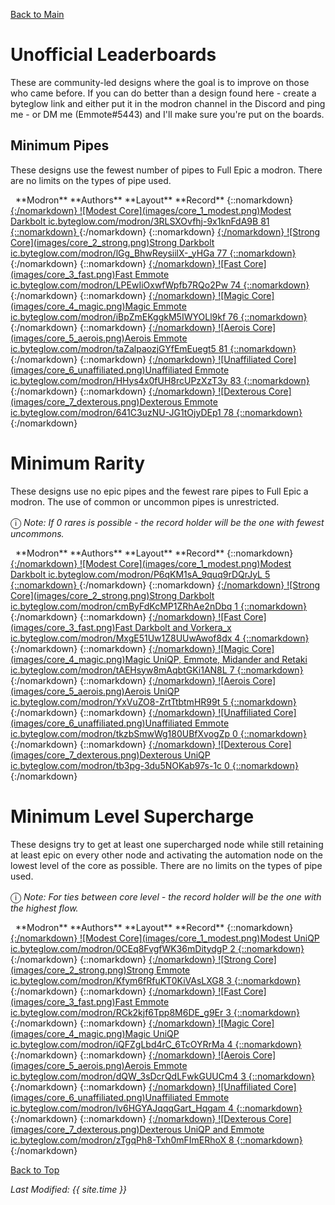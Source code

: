 [Back to Main](index.md)

# Unofficial Leaderboards

These are community-led designs where the goal is to improve on those who came before. If you can do better than a design found here - create a byteglow link and either put it in the modron channel in the Discord and ping me - or DM me (Emmote#5443) and I'll make sure you're put on the boards.

## Minimum Pipes

These designs use the fewest number of pipes to Full Epic a modron. There are no limits on the types of pipe used.

<span class="modronColumn">
    <span class="modronRowHeader">
        <span class="modronIcon">
            <span style="margin-left: 8px;">**Modron**</span>
        </span>
        <span class="modronRecordHolders">
            **Authors**
        </span>
        <span class="modronLinkHeader">
            **Layout**
        </span>
        <span class="modronRecord">
            **Record**
        </span>
    </span>
{::nomarkdown}
    <a href="https://ic.byteglow.com/modron/3RLSXOvfhj-9x1knFdA9B" target="_blank">
{:/nomarkdown}
    <span class="modronRow">
        <span class="modronIcon">
            ![Modest Core](images/core_1_modest.png)Modest
        </span>
        <span class="modronRecordHolders">
            Darkbolt
        </span>
        <span class="modronLink">
            ic.byteglow.com/modron/3RLSXOvfhj-9x1knFdA9B
        </span>
        <span class="modronRecord">
            81
        </span>
    </span>
{::nomarkdown}
    </a>
{:/nomarkdown}
{::nomarkdown}
    <a href="https://ic.byteglow.com/modron/lGg_BhwReysiilX-_yHGa" target="_blank">
{:/nomarkdown}
    <span class="modronRow">
        <span class="modronIcon">
            ![Strong Core](images/core_2_strong.png)Strong
        </span>
        <span class="modronRecordHolders">
            Darkbolt
        </span>
        <span class="modronLink">
            ic.byteglow.com/modron/lGg_BhwReysiilX-_yHGa
        </span>
        <span class="modronRecord">
            77
        </span>
    </span>
{::nomarkdown}
    </a>
{:/nomarkdown}
{::nomarkdown}
    <a href="https://ic.byteglow.com/modron/LPEwIiOxwfWpfb7RQo2Pw" target="_blank">
{:/nomarkdown}
    <span class="modronRow">
        <span class="modronIcon">
            ![Fast Core](images/core_3_fast.png)Fast
        </span>
        <span class="modronRecordHolders">
            Emmote
        </span>
        <span class="modronLink">
            ic.byteglow.com/modron/LPEwIiOxwfWpfb7RQo2Pw
        </span>
        <span class="modronRecord">
            74
        </span>
    </span>
{::nomarkdown}
    </a>
{:/nomarkdown}
{::nomarkdown}
    <a href="https://ic.byteglow.com/modron/iBpZmEKggkM5IWYOLl9kf" target="_blank">
{:/nomarkdown}
    <span class="modronRow">
        <span class="modronIcon">
            ![Magic Core](images/core_4_magic.png)Magic
        </span>
        <span class="modronRecordHolders">
            Emmote
        </span>
        <span class="modronLink">
            ic.byteglow.com/modron/iBpZmEKggkM5IWYOLl9kf
        </span>
        <span class="modronRecord">
            76
        </span>
    </span>
{::nomarkdown}
    </a>
{:/nomarkdown}
{::nomarkdown}
    <a href="https://ic.byteglow.com/modron/taZalpaozjGYfEmEuegt5" target="_blank">
{:/nomarkdown}
    <span class="modronRow">
        <span class="modronIcon">
            ![Aerois Core](images/core_5_aerois.png)Aerois
        </span>
        <span class="modronRecordHolders">
            Emmote
        </span>
        <span class="modronLink">
            ic.byteglow.com/modron/taZalpaozjGYfEmEuegt5
        </span>
        <span class="modronRecord">
            81
        </span>
    </span>
{::nomarkdown}
    </a>
{:/nomarkdown}
{::nomarkdown}
    <a href="https://ic.byteglow.com/modron/HHys4x0fUH8rcUPzXzT3y" target="_blank">
{:/nomarkdown}
    <span class="modronRow">
        <span class="modronIcon">
            ![Unaffiliated Core](images/core_6_unaffiliated.png)Unaffiliated
        </span>
        <span class="modronRecordHolders">
            Emmote
        </span>
        <span class="modronLink">
            ic.byteglow.com/modron/HHys4x0fUH8rcUPzXzT3y
        </span>
        <span class="modronRecord">
            83
        </span>
    </span>
{::nomarkdown}
    </a>
{:/nomarkdown}
{::nomarkdown}
    <a href="https://ic.byteglow.com/modron/641C3uzNU-JG1tOjyDEp1" target="_blank">
{:/nomarkdown}
    <span class="modronRow">
        <span class="modronIcon">
            ![Dexterous Core](images/core_7_dexterous.png)Dexterous
        </span>
        <span class="modronRecordHolders">
            Emmote
        </span>
        <span class="modronLink">
            ic.byteglow.com/modron/641C3uzNU-JG1tOjyDEp1
        </span>
        <span class="modronRecord">
            78
        </span>
    </span>
{::nomarkdown}
    </a>
{:/nomarkdown}
</span>

# Minimum Rarity

These designs use no epic pipes and the fewest rare pipes to Full Epic a modron. The use of common or uncommon pipes is unrestricted.

<span style="font-size:1.2em;">ⓘ</span> *Note: If 0 rares is possible - the record holder will be the one with fewest uncommons.*

<span class="modronColumn">
    <span class="modronRowHeader">
        <span class="modronIcon">
            <span style="margin-left: 8px;">**Modron**</span>
        </span>
        <span class="modronRecordHolders">
            **Authors**
        </span>
        <span class="modronLinkHeader">
            **Layout**
        </span>
        <span class="modronRecord">
            **Record**
        </span>
    </span>
{::nomarkdown}
    <a href="https://ic.byteglow.com/modron/P6qKM1sA_9quq9rDQrJyL" target="_blank">
{:/nomarkdown}
    <span class="modronRow">
        <span class="modronIcon">
            ![Modest Core](images/core_1_modest.png)Modest
        </span>
        <span class="modronRecordHolders">
            Darkbolt
        </span>
        <span class="modronLink">
            ic.byteglow.com/modron/P6qKM1sA_9quq9rDQrJyL
        </span>
        <span class="modronRecord">
            5
        </span>
    </span>
{::nomarkdown}
    </a>
{:/nomarkdown}
{::nomarkdown}
    <a href="https://ic.byteglow.com/modron/cmByFdKcMP1ZRhAe2nDbq" target="_blank">
{:/nomarkdown}
    <span class="modronRow">
        <span class="modronIcon">
            ![Strong Core](images/core_2_strong.png)Strong
        </span>
        <span class="modronRecordHolders">
            Darkbolt
        </span>
        <span class="modronLink">
            ic.byteglow.com/modron/cmByFdKcMP1ZRhAe2nDbq
        </span>
        <span class="modronRecord">
            1
        </span>
    </span>
{::nomarkdown}
    </a>
{:/nomarkdown}
{::nomarkdown}
    <a href="https://ic.byteglow.com/modron/MxgE51Uw1Z8UUwAwof8dx" target="_blank">
{:/nomarkdown}
    <span class="modronRow">
        <span class="modronIcon">
            ![Fast Core](images/core_3_fast.png)Fast
        </span>
        <span class="modronRecordHolders">
            Darkbolt and Vorkera_x
        </span>
        <span class="modronLink">
            ic.byteglow.com/modron/MxgE51Uw1Z8UUwAwof8dx
        </span>
        <span class="modronRecord">
            4
        </span>
    </span>
{::nomarkdown}
    </a>
{:/nomarkdown}
{::nomarkdown}
    <a href="https://ic.byteglow.com/modron/tAEHsyw8mAqbtGKi1AN8L" target="_blank">
{:/nomarkdown}
    <span class="modronRow">
        <span class="modronIcon">
            ![Magic Core](images/core_4_magic.png)Magic
        </span>
        <span class="modronRecordHolders">
            UniQP, Emmote, Midander and Retaki
        </span>
        <span class="modronLink">
            ic.byteglow.com/modron/tAEHsyw8mAqbtGKi1AN8L
        </span>
        <span class="modronRecord">
            7
        </span>
    </span>
{::nomarkdown}
    </a>
{:/nomarkdown}
{::nomarkdown}
    <a href="https://ic.byteglow.com/modron/YxVuZO8-ZrtTtbtmHR99t" target="_blank">
{:/nomarkdown}
    <span class="modronRow">
        <span class="modronIcon">
            ![Aerois Core](images/core_5_aerois.png)Aerois
        </span>
        <span class="modronRecordHolders">
            UniQP
        </span>
        <span class="modronLink">
            ic.byteglow.com/modron/YxVuZO8-ZrtTtbtmHR99t
        </span>
        <span class="modronRecord">
            5
        </span>
    </span>
{::nomarkdown}
    </a>
{:/nomarkdown}
{::nomarkdown}
    <a href="https://ic.byteglow.com/modron/tkzbSmwWg180UBfXvogZp" target="_blank">
{:/nomarkdown}
    <span class="modronRow">
        <span class="modronIcon">
            ![Unaffiliated Core](images/core_6_unaffiliated.png)Unaffiliated
        </span>
        <span class="modronRecordHolders">
            Emmote
        </span>
        <span class="modronLink">
            ic.byteglow.com/modron/tkzbSmwWg180UBfXvogZp
        </span>
        <span class="modronRecord">
            0
        </span>
    </span>
{::nomarkdown}
    </a>
{:/nomarkdown}
{::nomarkdown}
    <a href="https://ic.byteglow.com/modron/tb3pg-3du5NOKab97s-1c" target="_blank">
{:/nomarkdown}
    <span class="modronRow">
        <span class="modronIcon">
            ![Dexterous Core](images/core_7_dexterous.png)Dexterous
        </span>
        <span class="modronRecordHolders">
            UniQP
        </span>
        <span class="modronLink">
            ic.byteglow.com/modron/tb3pg-3du5NOKab97s-1c
        </span>
        <span class="modronRecord">
            0
        </span>
    </span>
{::nomarkdown}
    </a>
{:/nomarkdown}
</span>

# Minimum Level Supercharge

These designs try to get at least one supercharged node while still retaining at least epic on every other node and activating the automation node on the lowest level of the core as possible. There are no limits on the types of pipe used.

<span style="font-size:1.2em;">ⓘ</span> *Note: For ties between core level - the record holder will be the one with the highest flow.*

<span class="modronColumn">
    <span class="modronRowHeader">
        <span class="modronIcon">
            <span style="margin-left: 8px;">**Modron**</span>
        </span>
        <span class="modronRecordHolders">
            **Authors**
        </span>
        <span class="modronLinkHeader">
            **Layout**
        </span>
        <span class="modronRecord">
            **Record**
        </span>
    </span>
{::nomarkdown}
    <a href="https://ic.byteglow.com/modron/0CEq8FvgfWK36mDitydgP" target="_blank">
{:/nomarkdown}
    <span class="modronRow">
        <span class="modronIcon">
            ![Modest Core](images/core_1_modest.png)Modest
        </span>
        <span class="modronRecordHolders">
            UniQP
        </span>
        <span class="modronLink">
            ic.byteglow.com/modron/0CEq8FvgfWK36mDitydgP
        </span>
        <span class="modronRecord">
            2
        </span>
    </span>
{::nomarkdown}
    </a>
{:/nomarkdown}
{::nomarkdown}
    <a href="https://ic.byteglow.com/modron/Kfym6fRfuKT0KiVAsLXG8" target="_blank">
{:/nomarkdown}
    <span class="modronRow">
        <span class="modronIcon">
            ![Strong Core](images/core_2_strong.png)Strong
        </span>
        <span class="modronRecordHolders">
            Emmote
        </span>
        <span class="modronLink">
            ic.byteglow.com/modron/Kfym6fRfuKT0KiVAsLXG8
        </span>
        <span class="modronRecord">
            3
        </span>
    </span>
{::nomarkdown}
    </a>
{:/nomarkdown}
{::nomarkdown}
    <a href="https://ic.byteglow.com/modron/RCk2kjf6Tpp8M6DE_g9Er" target="_blank">
{:/nomarkdown}
    <span class="modronRow">
        <span class="modronIcon">
            ![Fast Core](images/core_3_fast.png)Fast
        </span>
        <span class="modronRecordHolders">
            Emmote
        </span>
        <span class="modronLink">
            ic.byteglow.com/modron/RCk2kjf6Tpp8M6DE_g9Er
        </span>
        <span class="modronRecord">
            3
        </span>
    </span>
{::nomarkdown}
    </a>
{:/nomarkdown}
{::nomarkdown}
    <a href="https://ic.byteglow.com/modron/iQFZgLbd4rC_6TcOYRrMa" target="_blank">
{:/nomarkdown}
    <span class="modronRow">
        <span class="modronIcon">
            ![Magic Core](images/core_4_magic.png)Magic
        </span>
        <span class="modronRecordHolders">
            UniQP
        </span>
        <span class="modronLink">
            ic.byteglow.com/modron/iQFZgLbd4rC_6TcOYRrMa
        </span>
        <span class="modronRecord">
            4
        </span>
    </span>
{::nomarkdown}
    </a>
{:/nomarkdown}
{::nomarkdown}
    <a href="https://ic.byteglow.com/modron/dQW_3sDcrQdLFwkGUUCm4" target="_blank">
{:/nomarkdown}
    <span class="modronRow">
        <span class="modronIcon">
            ![Aerois Core](images/core_5_aerois.png)Aerois
        </span>
        <span class="modronRecordHolders">
            Emmote
        </span>
        <span class="modronLink">
            ic.byteglow.com/modron/dQW_3sDcrQdLFwkGUUCm4
        </span>
        <span class="modronRecord">
            3
        </span>
    </span>
{::nomarkdown}
    </a>
{:/nomarkdown}
{::nomarkdown}
    <a href="https://ic.byteglow.com/modron/lv6HGYAJqqqGart_Hqgam" target="_blank">
{:/nomarkdown}
    <span class="modronRow">
        <span class="modronIcon">
            ![Unaffiliated Core](images/core_6_unaffiliated.png)Unaffiliated
        </span>
        <span class="modronRecordHolders">
            Emmote
        </span>
        <span class="modronLink">
            ic.byteglow.com/modron/lv6HGYAJqqqGart_Hqgam
        </span>
        <span class="modronRecord">
            4
        </span>
    </span>
{::nomarkdown}
    </a>
{:/nomarkdown}
{::nomarkdown}
    <a href="https://ic.byteglow.com/modron/zTgqPh8-Txh0mFImERhoX" target="_blank">
{:/nomarkdown}
    <span class="modronRow">
        <span class="modronIcon">
            ![Dexterous Core](images/core_7_dexterous.png)Dexterous
        </span>
        <span class="modronRecordHolders">
            UniQP and Emmote
        </span>
        <span class="modronLink">
            ic.byteglow.com/modron/zTgqPh8-Txh0mFImERhoX
        </span>
        <span class="modronRecord">
            8
        </span>
    </span>
{::nomarkdown}
    </a>
{:/nomarkdown}
</span>

[Back to Top](#top)

*Last Modified: {{ site.time }}*